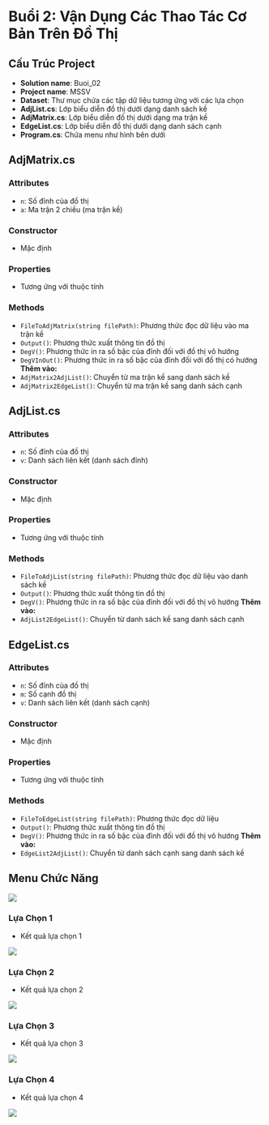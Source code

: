 
# Buổi 2: Vận Dụng Các Thao Tác Cơ Bản Trên Đồ Thị

## Cấu Trúc Project

- **Solution name**: Buoi_02
- **Project name**: MSSV
- **Dataset**: Thư mục chứa các tập dữ liệu tương ứng với các lựa chọn
- **AdjList.cs**: Lớp biểu diễn đồ thị dưới dạng danh sách kề
- **AdjMatrix.cs**: Lớp biểu diễn đồ thị dưới dạng ma trận kề
- **EdgeList.cs**: Lớp biểu diễn đồ thị dưới dạng danh sách cạnh
- **Program.cs**: Chứa menu như hình bên dưới

## AdjMatrix.cs

### Attributes
- `n`: Số đỉnh của đồ thị
- `a`: Ma trận 2 chiều (ma trận kề)

### Constructor
- Mặc định

### Properties
- Tương ứng với thuộc tính

### Methods
- `FileToAdjMatrix(string filePath)`: Phương thức đọc dữ liệu vào ma trận kề
- `Output()`: Phương thức xuất thông tin đồ thị
- `DegV()`: Phương thức in ra số bậc của đỉnh đối với đồ thị vô hướng
- `DegVInOut()`: Phương thức in ra số bậc của đỉnh đối với đồ thị có hướng
**Thêm vào:**
- `AdjMatrix2AdjList()`: Chuyển từ ma trận kề sang danh sách kề
- `AdjMatrix2EdgeList()`: Chuyển từ ma trận kề sang danh sách cạnh

## AdjList.cs

### Attributes
- `n`: Số đỉnh của đồ thị
- `v`: Danh sách liên kết (danh sách đỉnh)

### Constructor
- Mặc định

### Properties
- Tương ứng với thuộc tính

### Methods
- `FileToAdjList(string filePath)`: Phương thức đọc dữ liệu vào danh sách kề
- `Output()`: Phương thức xuất thông tin đồ thị
- `DegV()`: Phương thức in ra số bậc của đỉnh đối với đồ thị vô hướng
**Thêm vào:**
- `AdjList2EdgeList()`: Chuyển từ danh sách kề sang danh sách cạnh

## EdgeList.cs

### Attributes
- `n`: Số đỉnh của đồ thị
- `m`: Số cạnh đồ thị
- `v`: Danh sách liên kết (danh sách cạnh)

### Constructor
- Mặc định

### Properties
- Tương ứng với thuộc tính

### Methods
- `FileToEdgeList(string filePath)`: Phương thức đọc dữ liệu
- `Output()`: Phương thức xuất thông tin đồ thị
- `DegV()`: Phương thức in ra số bậc của đỉnh đối với đồ thị vô hướng
**Thêm vào:**
- `EdgeList2AdjList()`: Chuyển từ danh sách cạnh sang danh sách kề

## Menu Chức Năng

<img src="https://github.com/k1enn/software-engineer-notes/blob/main/subjects/graph-algorithms-exercises/documents/images/buoi2_0.png">

### Lựa Chọn 1
- Kết quả lựa chọn 1

<img src="https://github.com/k1enn/software-engineer-notes/blob/main/subjects/graph-algorithms-exercises/documents/images/buoi2_1.png">

### Lựa Chọn 2
- Kết quả lựa chọn 2

<img src="https://github.com/k1enn/software-engineer-notes/blob/main/subjects/graph-algorithms-exercises/documents/images/buoi2_2.png">

### Lựa Chọn 3
- Kết quả lựa chọn 3

<img src="https://github.com/k1enn/software-engineer-notes/blob/main/subjects/graph-algorithms-exercises/documents/images/buoi2_3.png">

### Lựa Chọn 4
- Kết quả lựa chọn 4


<img src="https://github.com/k1enn/software-engineer-notes/blob/main/subjects/graph-algorithms-exercises/documents/images/buoi2_4.png">
